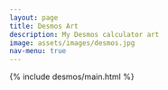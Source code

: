 ```yaml
---
layout: page
title: Desmos Art
description: My Desmos calculator art
image: assets/images/desmos.jpg
nav-menu: true
---
```


<!-- Main -->
<div id="main" class="alt">

<!-- One -->
<section id="one">
	<div class="inner">

<!-- Content -->
{% include desmos/main.html %}
</div>
</section>
